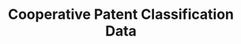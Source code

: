 ---
bigquery: https://console.cloud.google.com/bigquery?p=patents-public-data&d=cpc&page=dataset
citation: '“Cooperative Patent Classification” by the EPO and USPTO, for public use. '
contributors: EPO, USPTO
cost: None
description: Cooperative Patent Classification Data contains the scheme and definitions
  of the Cooperative Patent Classification system for classifying patent documents.
  The CPC is the result of a partnership between the EPO and the USPTO in their joint
  effort to develop a common, internationally compatible classification system for
  technical documents, in particular patent publications, which will be used by both
  offices in the patent granting process
documentation: https://www.cooperativepatentclassification.org/cpcSchemeAndDefinitions
last_edit: 04/09/2022, 22:23:59
location: https://www.cooperativepatentclassification.org/index
maintained_by: USPTO, EPO
schema_fields:
- not_allocatable
- breakdownCode
- residualReferences
- sizeCache
- childGroups
- titleFull
- ipc_concordant
- symbol
- synonyms
- additional_only
- title_part
- glossary
- child_groups
- application_references
- limitingReferences
- applicationReferences
- titlePart
- dateRevised
- children
- residual_references
- definition
- parents
- informativeReferences
- informative_references
- status
- breakdown_code
- title_full
- ipcConcordant
- date_revised
- level
- limiting_references
- notAllocatable
shortname: cooperative_patent_classification
tags:
- patents
- science
title: Cooperative Patent Classification Data
uuid: 984374a7-16e9-4b35-9445-458daceb01bf
---
